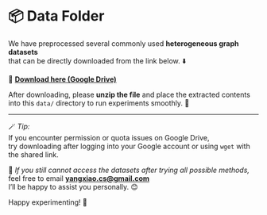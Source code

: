 # 📦 Data Folder

We have preprocessed several commonly used **heterogeneous graph datasets**  
that can be directly downloaded from the link below. ⬇️  

🔗 **[Download here (Google Drive)](https://drive.google.com/file/d/1kMK4dceUsg61ubruqw-XitT3tIcYpZT6/view?usp=drive_link)**  

After downloading, please **unzip the file** and place the extracted contents  
into this `data/` directory to run experiments smoothly. 🧩  

---

🪄 *Tip:*  
If you encounter permission or quota issues on Google Drive,  
try downloading after logging into your Google account or using `wget` with the shared link.  

💌 *If you still cannot access the datasets after trying all possible methods,*  
feel free to email **[yangxiao.cs@gmail.com](mailto:yangxiao.cs@gmail.com)**  
I’ll be happy to assist you personally. 😊  

Happy experimenting! 🎉  
